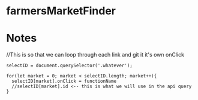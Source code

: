 # farmersMarketFinder

# Notes
//This is so that we can loop through each link and git it it's own onClick
```
selectID = document.querySelector('.whatever');

for(let market = 0; market < selectID.length; market++){
  selectID[market].onClick = functionName
  //selectID[market].id <-- this is what we will use in the api query
}
```
